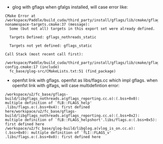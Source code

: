 * glog with gflags
when gfalgs installed, will case error like:

```
CMake Error at /workspace/Paddle/build_cuda/third_party/install/gflags/lib/cmake/gflags/gflags-nonamespace-targets.cmake:37 (message):
  Some (but not all) targets in this export set were already defined.

  Targets Defined: gflags_nothreads_static

  Targets not yet defined: gflags_static

Call Stack (most recent call first):
  /workspace/Paddle/build_cuda/third_party/install/gflags/lib/cmake/gflags/gflags-config.cmake:17 (include)
  fc_base/glog-src/CMakeLists.txt:51 (find_package)
```


* openfst link with gflags.
openfst as libs/flags.cc which impl gflags.
when openfst link with glfags, will case multidefintion error:

```
/workspace/u2/fc_base/gflags-build/libgflags_nothreads.a(gflags_reporting.cc.o):(.bss+0x0): multiple definition of `fLB::FLAGS_help'
.libs/flags.o:(.bss+0x4): first defined here/workspace/u2/fc_base/gflags-build/libgflags_nothreads.a(gflags_reporting.cc.o):(.bss+0x2): multiple definition of `fLB::FLAGS_helpshort'.libs/flags.o:(.bss+0x5): first defined here
/workspace/u2/fc_base/glog-build/libglog.a(vlog_is_on.cc.o):(.bss+0x0): multiple definition of `fLI::FLAGS_v'
.libs/flags.o:(.bss+0x0): first defined here
```